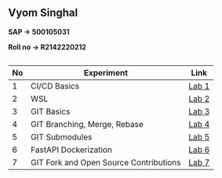 ## Vyom Singhal
**SAP -> 500105031**

**Roll no -> R2142220212**
##

| No | Experiment                                | Link |
|----|-------------------------------------------|------|
| 1  | CI/CD Basics                              | [Lab 1](./lab1.md) |
| 2  | WSL                                       | [Lab 2](./lab2.md) |
| 3  | GIT Basics                                | [Lab 3](./lab3.md) |
| 4  | GIT Branching, Merge, Rebase              | [Lab 4](./lab4.md) |
| 5  | GIT Submodules                            | [Lab 5](./lab5.md) |
| 6  | FastAPI Dockerization                     | [Lab 6](./lab6.md) |
| 7  | GIT Fork and Open Source Contributions    | [Lab 7](./lab7.md) |